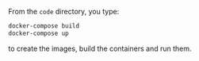 From the `code` directory, you type:
```bash
docker-compose build
docker-compose up
```
to create the images, build the containers and run them.
